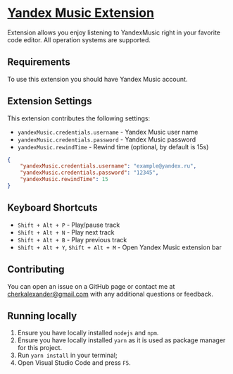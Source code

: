 # [Yandex Music Extension](https://marketplace.visualstudio.com/items?itemName=acherkashin.yandex-music-extension)

Extension allows you enjoy listening to YandexMusic right in your favorite code editor.
All operation systems are supported.

## Requirements

To use this extension you should have Yandex Music account.

## Extension Settings

This extension contributes the following settings:

- `yandexMusic.credentials.username` - Yandex Music user name
- `yandexMusic.credentials.password` - Yandex Music password
- `yandexMusic.rewindTime` - Rewind time (optional, by default is 15s)

```json
{
    "yandexMusic.credentials.username": "example@yandex.ru",
    "yandexMusic.credentials.password": "12345",
    "yandexMusic.rewindTime": 15
}
```

## Keyboard Shortcuts

- `Shift + Alt + P` - Play/pause track
- `Shift + Alt + N` - Play next track
- `Shift + Alt + B` - Play previous track
- `Shift + Alt + Y`, `Shift + Alt + M` - Open Yandex Music extension bar

## Contributing

You can open an issue on a GitHub page or contact me at cherkalexander@gmail.com with any additional questions or feedback.

## Running locally

1. Ensure you have locally installed `nodejs` and `npm`.
2. Ensure you have locally installed `yarn` as it is used as package manager for this project.
3. Run `yarn install` in your terminal;
4. Open Visual Studio Code and press `F5`.